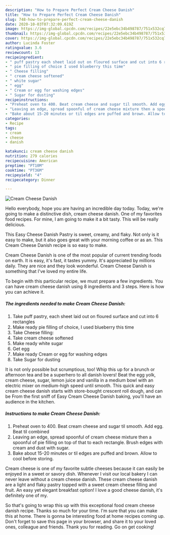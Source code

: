 ```yaml
---
description: "How to Prepare Perfect Cream Cheese Danish"
title: "How to Prepare Perfect Cream Cheese Danish"
slug: 748-how-to-prepare-perfect-cream-cheese-danish
date: 2020-10-03T07:32:09.619Z
image: https://img-global.cpcdn.com/recipes/22e5ebc34b498787/751x532cq70/cream-cheese-danish-recipe-main-photo.jpg
thumbnail: https://img-global.cpcdn.com/recipes/22e5ebc34b498787/751x532cq70/cream-cheese-danish-recipe-main-photo.jpg
cover: https://img-global.cpcdn.com/recipes/22e5ebc34b498787/751x532cq70/cream-cheese-danish-recipe-main-photo.jpg
author: Lucinda Foster
ratingvalue: 3.6
reviewcount: 13
recipeingredient:
- " puff pastry each sheet laid out on floured surface and cut into 6 rectangles"
- " pie filling of choice I used blueberry this time"
- " Cheese filling"
- " cream cheese softened"
- " white sugar"
- " egg"
- " Cream or egg for washing edges"
- " Sugar for dusting"
recipeinstructions:
- "Preheat oven to 400. Beat cream cheese and sugar til smooth. Add egg. Beat til combined"
- "Leaving an edge, spread spoonful of cream cheese mixture then a spoonful of pie filling on top of that to each rectangle. Brush edges with cream and dust with sugar."
- "Bake about 15-20 minutes or til edges are puffed and brown. Allow to cool before storing."
categories:
- Recipe
tags:
- cream
- cheese
- danish

katakunci: cream cheese danish 
nutrition: 279 calories
recipecuisine: American
preptime: "PT10M"
cooktime: "PT36M"
recipeyield: "4"
recipecategory: Dinner

---
```



![Cream Cheese Danish](https://img-global.cpcdn.com/recipes/22e5ebc34b498787/751x532cq70/cream-cheese-danish-recipe-main-photo.jpg)

Hello everybody, hope you are having an incredible day today. Today, we're going to make a distinctive dish, cream cheese danish. One of my favorites food recipes. For mine, I am going to make it a bit tasty. This will be really delicious.

This Easy Cheese Danish Pastry is sweet, creamy, and flaky. Not only is it easy to make, but it also goes great with your morning coffee or as an. This Cream Cheese Danish recipe is so easy to make.

Cream Cheese Danish is one of the most popular of current trending foods on earth. It is easy, it's fast, it tastes yummy. It's appreciated by millions daily. They are nice and they look wonderful. Cream Cheese Danish is something that I've loved my entire life.


To begin with this particular recipe, we must prepare a few ingredients. You can have cream cheese danish using 8 ingredients and 3 steps. Here is how you can achieve it.

<!--inarticleads1-->

##### The ingredients needed to make Cream Cheese Danish:

1. Take  puff pastry, each sheet laid out on floured surface and cut into 6 rectangles
1. Make ready  pie filling of choice, I used blueberry this time
1. Take  Cheese filling:
1. Take  cream cheese softened
1. Make ready  white sugar
1. Get  egg
1. Make ready  Cream or egg for washing edges
1. Take  Sugar for dusting


It is not only possible but scrumptious, too! Whip this up for a brunch or afternoon tea and be a superhero to all danish lovers! Beat the egg yolk, cream cheese, sugar, lemon juice and vanilla in a medium bowl with an electric mixer on medium-high speed until smooth. This quick and easy cream cheese danish starts with store-bought crescent roll dough, and can be From the first sniff of Easy Cream Cheese Danish baking, you&#39;ll have an audience in the kitchen. 

<!--inarticleads2-->

##### Instructions to make Cream Cheese Danish:

1. Preheat oven to 400. Beat cream cheese and sugar til smooth. Add egg. Beat til combined
1. Leaving an edge, spread spoonful of cream cheese mixture then a spoonful of pie filling on top of that to each rectangle. Brush edges with cream and dust with sugar.
1. Bake about 15-20 minutes or til edges are puffed and brown. Allow to cool before storing.


Cream cheese is one of my favorite subtle cheeses because it can easily be enjoyed in a sweet or savory dish. Whenever I visit our local bakery I can never leave without a cream cheese danish. These cream cheese danish are a light and flaky pastry topped with a sweet cream cheese filling and fruit. An easy yet elegant breakfast option! I love a good cheese danish, it&#39;s definitely one of my. 

So that's going to wrap this up with this exceptional food cream cheese danish recipe. Thanks so much for your time. I'm sure that you can make this at home. There is gonna be interesting food at home recipes coming up. Don't forget to save this page in your browser, and share it to your loved ones, colleague and friends. Thank you for reading. Go on get cooking!
